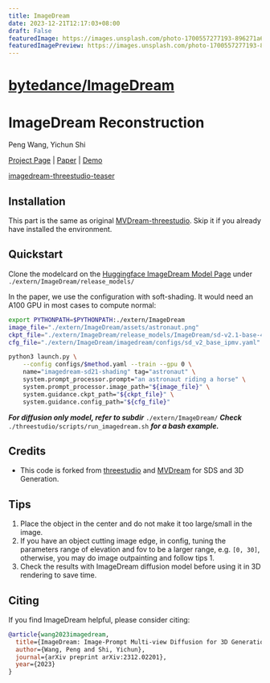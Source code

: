 ```yaml
---
title: ImageDream
date: 2023-12-21T12:17:03+08:00
draft: False
featuredImage: https://images.unsplash.com/photo-1700557277193-896271a65773?ixid=M3w0NjAwMjJ8MHwxfHJhbmRvbXx8fHx8fHx8fDE3MDMxMzIxMzl8&ixlib=rb-4.0.3
featuredImagePreview: https://images.unsplash.com/photo-1700557277193-896271a65773?ixid=M3w0NjAwMjJ8MHwxfHJhbmRvbXx8fHx8fHx8fDE3MDMxMzIxMzl8&ixlib=rb-4.0.3
---
```


# [bytedance/ImageDream](https://github.com/bytedance/ImageDream)

# ImageDream Reconstruction
Peng Wang, Yichun Shi

[Project Page](https://image-dream.github.io/) | [Paper](https://arxiv.org/abs/2312.02201) | [Demo]()

[imagedream-threestudio-teaser](https://github.com/bytedance/ImageDream/assets/146033206/bcf67b1a-38f9-42cf-81df-b8b2f4fa007f)

## Installation 

This part is the same as original [MVDream-threestudio](https://github.com/bytedance/MVDream-threestudio). Skip it if you already have installed the environment.


## Quickstart
Clone the modelcard on the [Huggingface ImageDream Model Page](https://huggingface.co/Peng-Wang/ImageDream/) under ```./extern/ImageDream/release_models/```

In the paper, we use the configuration with soft-shading. It would need an A100 GPU in most cases to compute normal:
```sh
export PYTHONPATH=$PYTHONPATH:./extern/ImageDream
image_file="./extern/ImageDream/assets/astronaut.png"
ckpt_file="./extern/ImageDream/release_models/ImageDream/sd-v2.1-base-4view-ipmv.pt"
cfg_file="./extern/ImageDream/imagedream/configs/sd_v2_base_ipmv.yaml"

python3 launch.py \
    --config configs/$method.yaml --train --gpu 0 \
    name="imagedream-sd21-shading" tag="astronaut" \
    system.prompt_processor.prompt="an astronaut riding a horse" \
    system.prompt_processor.image_path="${image_file}" \
    system.guidance.ckpt_path="${ckpt_file}" \
    system.guidance.config_path="${cfg_file}"
```

***For diffusion only model, refer to subdir*** ```./extern/ImageDream/```
***Check*** ```./threestudio/scripts/run_imagedream.sh``` ***for a bash example.***


## Credits
- This code is forked from [threestudio](https://github.com/threestudio-project/threestudio) and [MVDream](https://github.com/bytedance/MVDream-threestudi) for SDS and 3D Generation.

## Tips
1. Place the object in the center and do not make it too large/small in the image.
2. If you have an object cutting image edge, in config, tuning the parameters range of elevation and fov to be a larger range, e.g. ```[0, 30]```, otherwise, you may do image outpainting and follow tips 1.
3. Check the results with ImageDream diffusion model before using it in 3D rendering to save time.


## Citing
If you find ImageDream helpful, please consider citing:

``` bibtex
@article{wang2023imagedream,
  title={ImageDream: Image-Prompt Multi-view Diffusion for 3D Generation},
  author={Wang, Peng and Shi, Yichun},
  journal={arXiv preprint arXiv:2312.02201},
  year={2023}
}
```
